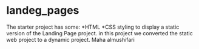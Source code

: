 # landeg_pages
The starter project has some:
*HTML 
*CSS styling
to display a static version of the Landing Page project.
in this project we converted the static web project to a dynamic project.
Maha almushifari
